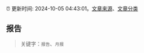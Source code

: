 :alarm_clock: 更新时间: 2024-10-05 04:43:01。[文章来源](/README.md)、[文章分类](/TAGS.md)

## 报告


> 关键字：`报告`、`月报`



